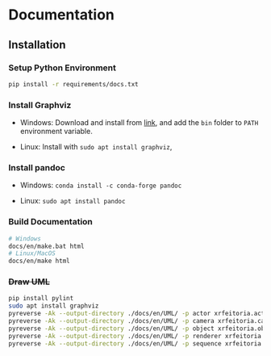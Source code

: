 # Documentation

## Installation

### Setup Python Environment

```bash
pip install -r requirements/docs.txt
```

### Install Graphviz

- Windows: Download and install from [link](https://graphviz.org/download/#windows),
and add the `bin` folder to `PATH` environment variable.

- Linux: Install with `sudo apt install graphviz`,

### Install pandoc

- Windows: `conda install -c conda-forge pandoc`

- Linux: `sudo apt install pandoc`

### Build Documentation

```bash
# Windows
docs/en/make.bat html
# Linux/MacOS
docs/en/make html
```


### ~~Draw UML~~

```bash
pip install pylint
sudo apt install graphviz
pyreverse -Ak --output-directory ./docs/en/UML/ -p actor xrfeitoria.actor
pyreverse -Ak --output-directory ./docs/en/UML/ -p camera xrfeitoria.camera
pyreverse -Ak --output-directory ./docs/en/UML/ -p object xrfeitoria.object
pyreverse -Ak --output-directory ./docs/en/UML/ -p renderer xrfeitoria.renderer
pyreverse -Ak --output-directory ./docs/en/UML/ -p sequence xrfeitoria.sequence
```
